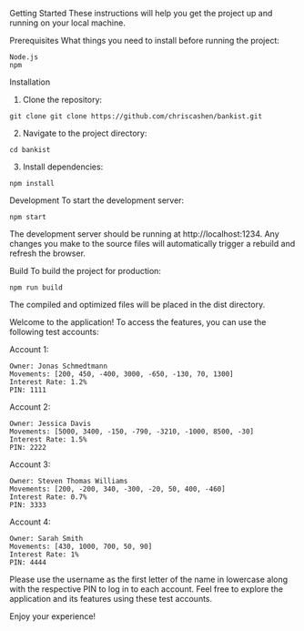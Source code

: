 
Getting Started
These instructions will help you get the project up and running on your local machine.

Prerequisites
What things you need to install before running the project:
```
Node.js
npm
```
Installation
1. Clone the repository:
```
git clone git clone https://github.com/chriscashen/bankist.git
```
2. Navigate to the project directory:
```
cd bankist
```
3. Install dependencies:
```
npm install
```

Development
To start the development server:
```
npm start
```
The development server should be running at http://localhost:1234. Any changes you make to the source files will automatically trigger a rebuild and refresh the browser.

Build
To build the project for production:
```
npm run build
```
The compiled and optimized files will be placed in the dist directory.

Welcome to the application! To access the features, you can use the following test accounts:

Account 1:
```
Owner: Jonas Schmedtmann
Movements: [200, 450, -400, 3000, -650, -130, 70, 1300]
Interest Rate: 1.2%
PIN: 1111
```
Account 2:
```
Owner: Jessica Davis
Movements: [5000, 3400, -150, -790, -3210, -1000, 8500, -30]
Interest Rate: 1.5%
PIN: 2222
```
Account 3:
```
Owner: Steven Thomas Williams
Movements: [200, -200, 340, -300, -20, 50, 400, -460]
Interest Rate: 0.7%
PIN: 3333
```
Account 4:
```
Owner: Sarah Smith
Movements: [430, 1000, 700, 50, 90]
Interest Rate: 1%
PIN: 4444
```
Please use the username as the first letter of the name in lowercase along with the respective PIN to log in to each account. Feel free to explore the application and its features using these test accounts.

Enjoy your experience!
